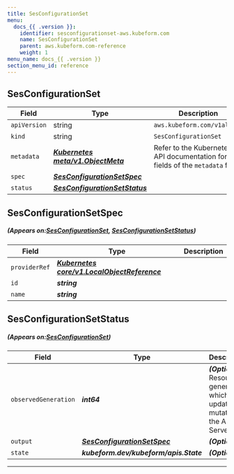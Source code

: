 ```yaml
---
title: SesConfigurationSet
menu:
  docs_{{ .version }}:
    identifier: sesconfigurationset-aws.kubeform.com
    name: SesConfigurationSet
    parent: aws.kubeform.com-reference
    weight: 1
menu_name: docs_{{ .version }}
section_menu_id: reference
---
```


## SesConfigurationSet
| Field | Type | Description |
| ------ | ----- | ----------- |
| `apiVersion` | string | `aws.kubeform.com/v1alpha1` |
|    `kind` | string | `SesConfigurationSet` |
| `metadata` | ***[Kubernetes meta/v1.ObjectMeta](https://kubernetes.io/docs/reference/generated/kubernetes-api/v1.13/#objectmeta-v1-meta)***|Refer to the Kubernetes API documentation for the fields of the `metadata` field.|
| `spec` | ***[SesConfigurationSetSpec](#SesConfigurationSetSpec)***||
| `status` | ***[SesConfigurationSetStatus](#SesConfigurationSetStatus)***||
## SesConfigurationSetSpec
##### (Appears on:[SesConfigurationSet](#SesConfigurationSet), [SesConfigurationSetStatus](#SesConfigurationSetStatus))
| Field | Type | Description |
| ------ | ----- | ----------- |
| `providerRef` | ***[Kubernetes core/v1.LocalObjectReference](https://kubernetes.io/docs/reference/generated/kubernetes-api/v1.13/#localobjectreference-v1-core)***||
| `id` | ***string***||
| `name` | ***string***||
## SesConfigurationSetStatus
##### (Appears on:[SesConfigurationSet](#SesConfigurationSet))
| Field | Type | Description |
| ------ | ----- | ----------- |
| `observedGeneration` | ***int64***| ***(Optional)*** Resource generation, which is updated on mutation by the API Server.|
| `output` | ***[SesConfigurationSetSpec](#SesConfigurationSetSpec)***| ***(Optional)*** |
| `state` | ***kubeform.dev/kubeform/apis.State***| ***(Optional)*** |
---
